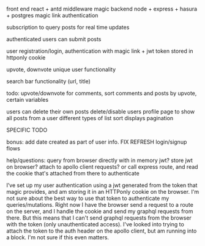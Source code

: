 front end react + antd
middleware magic
backend node + express + hasura + postgres
magic link authentication

subscription to query posts for real time updates

authenticated users can submit posts

user registration/login, authentication with magic link + jwt token stored in httponly cookie

upvote, downvote unique user functionality

search bar functionality (url, title)

todo: 
upvote/downvote for comments,
sort comments and posts by upvote, certain variables




users can delete their own posts
delete/disable users
profile page to show all posts from a user
different types of list sort displays
pagination



SPECIFIC TODO

bonus: add date created as part of user info.
FIX REFRESH login/signup flows

help/questions:
query from browser directly with in memory jwt?
store jwt on browser? attach to apollo client requests?
or call express route, and read the cookie that's attached from there to authenticate

I’ve set up my user authentication using a jwt generated from the token that magic provides, and am storing it in an HTTPonly cookie on the browser. I'm not sure about the best way to use that token to authenticate my queries/mutations. Right now I have the browser send a request to a route on the server, and I handle the cookie and send my graphql requests from there. But this means that I can't send graphql requests from the browser with the token (only unauthenticated access). I've looked into trying to attach the token to the auth header on the apollo client, but am running into a block. I'm not sure if this even matters.
